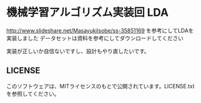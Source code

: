 # 機械学習アルゴリズム実装回 LDA

http://www.slideshare.net/MasayukiIsobe/ss-35851169
を参考にしてLDAを実装しました
データセットは資料を参考にしてダウンロードしてください

実装が正しいか自信ないですし、設計もやり直したいです。

## LICENSE

このソフトウェアは、MITライセンスのもとで公開されています。LICENSE.txtを参照してください。
